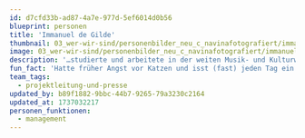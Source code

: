 ```yaml
---
id: d7cfd33b-ad87-4a7e-977d-5ef6014d0b56
blueprint: personen
title: 'Immanuel de Gilde'
thumbnail: 03_wer-wir-sind/personenbilder_neu_c_navinafotografiert/immanuel-de-gilde_(c)_navinafotografiert-0544-b.jpg
image: 03_wer-wir-sind/personenbilder_neu_c_navinafotografiert/immanuel-de-gilde_(c)_navinafotografiert-0544-b.jpg
description: '…studierte und arbeitete in der weiten Musik- und Kulturwelt Österreichs und Deutschlands, bis er sich plötzlich bei Stegreif wiederfand. Dort ist er als Projektleiter für das Projekt #bechange verantwortlich und unterstützt das Orchester in der Pressearbeit.'
fun_fact: 'Hatte früher Angst vor Katzen und isst (fast) jeden Tag ein Croissant.'
team_tags:
  - projektleitung-und-presse
updated_by: b89f1882-9bbc-44b7-9265-79a3230c2164
updated_at: 1737032217
personen_funktionen:
  - management
---
```

